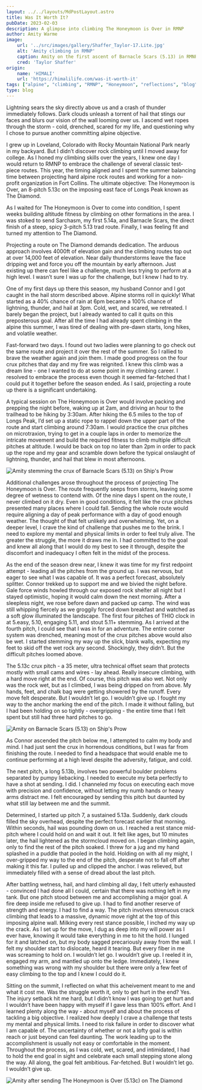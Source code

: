 ```yaml
---
layout: ../../layouts/MdPostLayout.astro
title: Was It Worth It?
pubDate: 2023-02-03
description: A glimpse into climbing The Honeymoon is Over in RMNP
author: Amity Warme
image:
    url: '../src/images/gallery/Shaffer_Taylor-17.Lite.jpg' 
    alt: 'Amity climbing in RMNP'
    caption: Amity on the first ascent of Barnacle Scars (5.13) in RMNP.
    cred: 'Taylor Shaffer'
origin: 
    name: 'HIMALI'
    url: 'https://himalilife.com/was-it-worth-it'
tags: ["alpine", "climbing", "RMNP", "Honeymoon", "reflections", "blog"]
type: blog
---
```

  
Lightning sears the sky directly above us and a crash of thunder immediately follows. Dark clouds unleash a torrent of hail that stings our faces and blurs our vision of the wall looming over us. I ascend wet ropes through the storm - cold, drenched, scared for my life, and questioning why I chose to pursue another committing alpine objective.  
  
I grew up in Loveland, Colorado with Rocky Mountain National Park nearly in my backyard. But I didn’t discover rock climbing until I moved away for college. As I honed my climbing skills over the years, I knew one day I would return to RMNP to embrace the challenge of several classic test-piece routes. This year, the timing aligned and I spent the summer balancing time between projecting hard alpine rock routes and working for a non-profit organization in Fort Collins. The ultimate objective: The Honeymoon is Over, an 8-pitch 5.13c on the imposing east face of Longs Peak known as The Diamond.  
  
As I waited for The Honeymoon is Over to come into condition, I spent weeks building altitude fitness by climbing on other formations in the area. I was stoked to send Sarchasm, my first 5.14a, and Barnacle Scars, the direct finish of a steep, spicy 3-pitch 5.13 trad route. Finally, I was feeling fit and turned my attention to The Diamond.  
  
Projecting a route on The Diamond demands dedication. The arduous approach involves 4000ft of elevation gain and the climbing routes top out at over 14,000 feet of elevation. Near daily thunderstorms leave the face dripping wet and force you off the mountain by early afternoon. Just existing up there can feel like a challenge, much less trying to perform at a high level. I wasn’t sure I was up for the challenge, but I knew I had to try.  
  
One of my first days up there this season, my husband Connor and I got caught in the hail storm described above. Alpine storms roll in quickly! What started as a 40% chance of rain at 6pm became a 100% chance of lightning, thunder, and hail at 3pm. Cold, wet, and scared, we retreated. I barely began the project, but I already wanted to call it quits on this preposterous goal. After all the time I had already spent climbing in the alpine this summer, I was tired of dealing with pre-dawn starts, long hikes, and volatile weather.  
  
Fast-forward two days. I found out two ladies were planning to go check out the same route and project it over the rest of the summer. So I rallied to brave the weather again and join them. I made good progress on the four crux pitches that day and my fire was reignited. I knew this climb was a dream line - one I wanted to do at some point in my climbing career. I resolved to embrace the process even though it seemed far-fetched that I could put it together before the season ended. As I said, projecting a route up there is a significant undertaking.  
  
A typical session on The Honeymoon is Over would involve packing and prepping the night before, waking up at 2am, and driving an hour to the trailhead to be hiking by 3:30am. After hiking the 6.5 miles to the top of Longs Peak, I’d set up a static rope to rappel down the upper part of the route and start climbing around 7:30am. I would practice the crux pitches on microtraxion, trying to get in a couple laps in order to memorize the intricate movement and build the required fitness to climb multiple difficult pitches at altitude. I would be back on top no later than 2pm in order to pack up the rope and my gear and scramble down before the typical onslaught of lightning, thunder, and hail that blew in most afternoons.

![Amity stemming the crux of Barnacle Scars (5.13) on Ship's Prow](../src/images/posts/worthit1.jpg)
  
Additional challenges arose throughout the process of projecting The Honeymoon is Over. The route frequently seeps from storms, leaving some degree of wetness to contend with. Of the nine days I spent on the route, I never climbed on it dry. Even in good conditions, it felt like the crux pitches presented many places where I could fall. Sending the whole route would require aligning a day of peak performance with a day of good enough weather. The thought of that felt unlikely and overwhelming. Yet, on a deeper level, I crave the kind of challenge that pushes me to the brink. I need to explore my mental and physical limits in order to feel truly alive. The greater the struggle, the more it draws me in. I had committed to the goal and knew all along that I would do my best to see it through, despite the discomfort and inadequacy I often felt in the midst of the process.  
  
As the end of the season drew near, I knew it was time for my first redpoint attempt - leading all the pitches from the ground up. I was nervous, but eager to see what I was capable of. It was a perfect forecast, absolutely splitter. Connor trekked up to support me and we bivied the night before. Gale force winds howled through our exposed rock shelter all night but I stayed optimistic, hoping it would calm down the next morning. After a sleepless night, we rose before dawn and packed up camp. The wind was still whipping fiercely as we groggily forced down breakfast and watched as a soft glow illuminated the landscape. The first four pitches of THIO clock in at 5.easy, 5.10, engaging 5.11, and stout 5.11+ stemming. As I arrived at the fourth pitch, I could see that I was in for an adventure. The entire corner system was drenched, meaning most of the crux pitches above would also be wet. I started stemming my way up the slick, blank walls, expecting my feet to skid off the wet rock any second. Shockingly, they didn’t. But the difficult pitches loomed above.  
  
The 5.13c crux pitch - a 35 meter, ultra technical offset seam that protects mostly with small cams and wires - lay ahead. Really insecure climbing, with a hard move right at the end. Of course, this pitch was also wet. Not only was the rock wet, but as I climbed, I was being dripped on from above. My hands, feet, and chalk bag were getting showered by the runoff. Every move felt desperate. But I wouldn’t let go. I wouldn’t give up. I fought my way to the anchor marking the end of the pitch. I made it without falling, but I had been holding on so tightly - overgripping - the entire time that I felt spent but still had three hard pitches to go. 

![Amity on Barnacle Scars (5.13) on Ship's Prow](../src/images/posts/worthit2.jpg)
  
As Connor ascended the pitch below me, I attempted to calm my body and mind. I had just sent the crux in horrendous conditions, but I was far from finishing the route. I needed to find a headspace that would enable me to continue performing at a high level despite the adversity, fatigue, and cold.  
  
The next pitch, a long 5.13b, involves two powerful boulder problems separated by pumpy liebacking. I needed to execute my beta perfectly to have a shot at sending. I did. I channeled my focus on executing each move with precision and confidence, without letting my numb hands or heavy arms distract me. I felt encouraged by sending this pitch but daunted by what still lay between me and the summit.  
  
Determined, I started up pitch 7, a sustained 5.13a. Suddenly, dark clouds filled the sky overhead, despite the perfect forecast earlier that morning. Within seconds, hail was pounding down on us. I reached a rest stance mid-pitch where I could hold on and wait it out. It felt like ages, but 10 minutes later, the hail lightened as the stormcloud moved on. I began climbing again, only to find the rest of the pitch soaked. I threw for a jug and my hand splashed in a puddle that pooled in the hold. Holding on with all my might, I over-gripped my way to the end of the pitch, desperate not to fall off after making it this far. I pulled up and clipped the anchor. I was relieved, but immediately filled with a sense of dread about the last pitch.  
  
After battling wetness, hail, and hard climbing all day, I felt utterly exhausted - convinced I had done all I could, certain that there was nothing left in my tank. But one pitch stood between me and accomplishing a major goal. A fire deep inside me refused to give up. I had to find another reserve of strength and energy. I had to find a way. The pitch involves strenuous crack climbing that leads to a massive, dynamic move right at the top of this imposing alpine wall. Milking every rest stance possible, I inched my way up the crack. As I set up for the move, I dug as deep into my will power as I ever have, knowing it would take everything in me to hit the hold. I lunged for it and latched on, but my body sagged precariously away from the wall. I felt my shoulder start to dislocate, heard it tearing. But every fiber in me was screaming to hold on. I wouldn’t let go. I wouldn’t give up. I reeled it in, engaged my arm, and mantled up onto the ledge. Immediately, I knew something was wrong with my shoulder but there were only a few feet of easy climbing to the top and I knew I could do it.  
  
Sitting on the summit, I reflected on what this acheivement meant to me and what it cost me. Was the struggle worth it, only to get hurt in the end? Yes. The injury setback hit me hard, but I didn’t know I was going to get hurt and I wouldn’t have been happy with myself if I gave less than 100% effort. And I learned plenty along the way - about myself and about the process of tackling a big objective. I realized how deeply I crave a challenge that tests my mental and physical limits. I need to risk failure in order to discover what I am capable of. The uncertainty of whether or not a lofty goal is within reach or just beyond can feel daunting. The work leading up to the accomplishment is usually not easy or comfortable in the moment. Throughout the process, as I was cold, wet, scared, and intimidated, I had to hold the end goal in sight and celebrate each small stepping stone along the way. All along, the goal felt ambitious. Far-fetched. But I wouldn’t let go. I wouldn’t give up.  

![Amity after sending The Honeymoon is Over (5.13c) on The Diamond](../src/images/posts/worthit3.jpg)